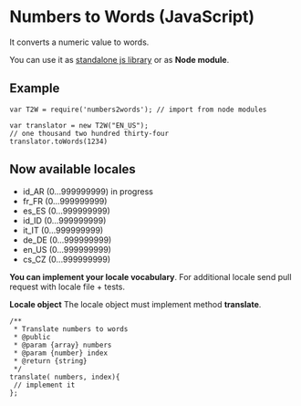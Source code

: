 # Numbers to Words (JavaScript)
It converts a numeric value to words. 

You can use it as [standalone js library](https://github.com/Kibo/numbers2words/tree/master/build) or as **Node module**. 

## Example
```
var T2W = require('numbers2words'); // import from node modules

var translator = new T2W("EN_US");
// one thousand two hundred thirty-four
translator.toWords(1234)
```

## Now available locales
 - id_AR (0...999999999) in progress
 - fr_FR (0...999999999)
 - es_ES (0...999999999)
 - id_ID (0...999999999)
 - it_IT (0...999999999)
 - de_DE	(0...999999999)
 - en_US	(0...999999999)
 - cs_CZ	(0...999999999)
 
**You can implement your locale vocabulary**. For additional locale send pull request with locale file + tests.
 
**Locale object**
The locale object must implement method **translate**.
```
/**
 * Translate numbers to words
 * @public
 * @param {array} numbers
 * @param {number} index
 * @return {string}
 */
translate( numbers, index){
 // implement it
};
```
